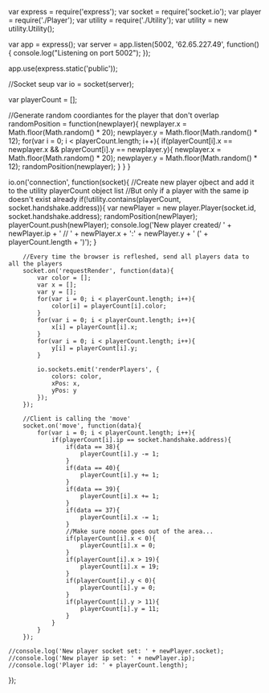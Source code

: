 var express = require('express');
var socket = require('socket.io');
var player = require('./Player');
var utility = require('./Utility');
var utility = new utility.Utility();

var app = express();
var server = app.listen(5002, '62.65.227.49', function(){
	console.log("Listening on port 5002");
});

app.use(express.static('public'));

//Socket seup
var io = socket(server);

var playerCount = [];

//Generate random coordiantes for the player that don't overlap
randomPosition = function(newplayer){
	newplayer.x = Math.floor(Math.random() * 20);
	newplayer.y = Math.floor(Math.random() * 12);
	for(var i = 0; i < playerCount.length; i++){
		if(playerCount[i].x == newplayer.x && playerCount[i].y == newplayer.y){
			newplayer.x = Math.floor(Math.random() * 20);
			newplayer.y = Math.floor(Math.random() * 12);
			randomPosition(newplayer);
		}
	}
}

io.on('connection', function(socket){
		//Create new player ojbect and add it to the utility playerCount object list
		//But only if a player with the same ip doesn't exist already
		if(!utility.contains(playerCount, socket.handshake.address)){
			var newPlayer = new player.Player(socket.id, socket.handshake.address);
			randomPosition(newPlayer);
			playerCount.push(newPlayer);
			console.log('New player created/ ' + newPlayer.ip + ' // ' + newPlayer.x + ':' + newPlayer.y + ' (' + playerCount.length + ')');
		}
		
		//Every time the browser is refleshed, send all players data to all the players
		socket.on('requestRender', function(data){
			var color = [];
			var x = [];
			var y = [];
			for(var i = 0; i < playerCount.length; i++){
				color[i] = playerCount[i].color;
			}
			for(var i = 0; i < playerCount.length; i++){
				x[i] = playerCount[i].x;
			}
			for(var i = 0; i < playerCount.length; i++){
				y[i] = playerCount[i].y;
			}
			
			io.sockets.emit('renderPlayers', {
				colors: color,
				xPos: x,
				yPos: y
			});
		});
		
		//Client is calling the 'move'
		socket.on('move', function(data){
			for(var i = 0; i < playerCount.length; i++){
				if(playerCount[i].ip == socket.handshake.address){
					if(data == 38){
						playerCount[i].y -= 1;
					}
					if(data == 40){
						playerCount[i].y += 1;
					}
					if(data == 39){
						playerCount[i].x += 1;
					}
					if(data == 37){
						playerCount[i].x -= 1;
					}
					//Make sure noone goes out of the area... 
					if(playerCount[i].x < 0){
						playerCount[i].x = 0;
					}
					if(playerCount[i].x > 19){
						playerCount[i].x = 19;
					}
					if(playerCount[i].y < 0){
						playerCount[i].y = 0;
					}
					if(playerCount[i].y > 11){
						playerCount[i].y = 11;
					}
				}
			}
		});
	
	//console.log('New player socket set: ' + newPlayer.socket);
	//console.log('New player ip set: ' + newPlayer.ip);
	//console.log('Player id: ' + playerCount.length);
});
